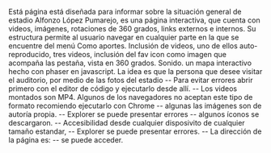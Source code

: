 Está página está diseñada para informar sobre la situación general de estadio Alfonzo López Pumarejo, es una página interactiva, que cuenta con videos, imágenes, rotaciones de 360 grados, links externos e internos. 
Su estructura permite al usuario navegar en cualquier parte en la que se encuentre del menú 
Como aportes. Inclusión de videos, uno de ellos auto-reproducido, tres videos, inclusión del fav icon como imagen que acompaña las pestaña, vista en 360 grados. Sonido.
un mapa interactivo hecho con phaser en javascript. La idea es que la persona que desee visitar el auditorio, por medio de las fotos del estadio
-- Para evitar errores abrir primero con el editor de código y ejecutarlo desde allí.
-- Los videos montados son MP4. Algunos de los navegadores no aceptan este tipo de formato recomiendo ejecutarlo con Chrome 
--  algunas las imágenes son de autoría propia.
--  Explorer se puede presentar errores
-- algunos íconos se descargaron.
--  Accesibilidad desde cualquier disposivito de cualquier tamaño estandar,
-- Explorer se puede presentar errores.
--  La dirección de la página es: -- se puede acceder.
